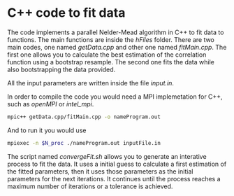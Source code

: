 # C++ code to fit data

The code implements a parallel Nelder-Mead algorithm in C++ to fit data to functions.
The main functions are inside the _hFiles_ folder. There are two main codes,
one named *getData.cpp* and other one named *fitMain.cpp*. The first one allows
you to calculate the best estimation of the correlation function using
a bootstrap resample. The second one fits the data while also bootstrapping the
data provided.

All the input parameters are written inside the file *input.in*.

In order to compile the code you would need a MPI implemetation for C++, such
as _openMPI_ or _intel_mpi_.

```bash
mpic++ getData.cpp/fitMain.cpp -o nameProgram.out
```

And to run it you would use

```bash
mpiexec -n $N_proc ./nameProgram.out inputFile.in
```

The script named *convergeFit.sh* allows you to generate an interative
process to fit the data. It uses a initial guess to calculate a first estimation
of the fitted parameters, then it uses those parameters as the initial parameters
for the next iterations. It continues until the process reaches a maximum
number of iterations or a tolerance is achieved.

